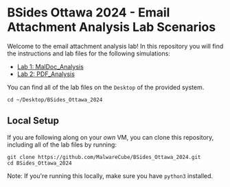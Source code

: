 # BSides Ottawa 2024 - Email Attachment Analysis Lab Scenarios

Welcome to the email attachment analysis lab! In this repository you will find the instructions and lab files for the following simulations:

- [Lab 1: MalDoc_Analysis](https://github.com/MalwareCube/BSides_Ottawa_2024/tree/main/MalDoc_Analysis)
- [Lab 2: PDF_Analysis](https://github.com/MalwareCube/BSides_Ottawa_2024/tree/main/PDF_Analysis)

You can find all of the lab files on the `Desktop` of the provided system.

```
cd ~/Desktop/BSides_Ottawa_2024
```

## Local Setup
If you are following along on your *own* VM, you can clone this repository, including all of the lab files by running:

```
git clone https://github.com/MalwareCube/BSides_Ottawa_2024.git
cd BSides_Ottawa_2024
```

Note: If you're running this locally, make sure you have `python3` installed.
